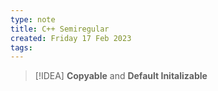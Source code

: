 ```yaml
---
type: note
title: C++ Semiregular
created: Friday 17 Feb 2023
tags: 
---
```

> [!IDEA]
> **Copyable** and **Default Initalizable**